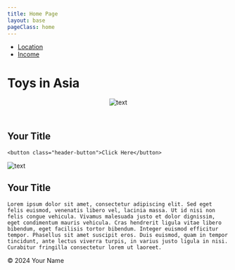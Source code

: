 ```yaml
---
title: Home Page
layout: base
pageClass: home
---
```


<div class="navbar">
<ul>
        <li><a href="#">Location</a></li>
        <li><a href="#">Income</a></li>
</ul>
</div>


<h1>Toys in Asia</h1>

<header>
    <img src="/media/familyphoto.jpg" alt=" text " class="card-image">
</header>

<h2> Your Title </h2>

    <button class="header-button">Click Here</button>

<div class="homepageimageandtext">
<img src="/media/home.jpg" alt=" text " class="card-image">

<h2> Your Title </h2>


    Lorem ipsum dolor sit amet, consectetur adipiscing elit. Sed eget felis euismod, venenatis libero vel, lacinia massa. Ut id nisi non felis congue vehicula. Vivamus malesuada justo et dolor dignissim, eget condimentum mauris vehicula. Cras hendrerit ligula vitae libero bibendum, eget facilisis tortor bibendum. Integer euismod efficitur tempor. Phasellus sit amet suscipit eros. Duis euismod, quam in tempor tincidunt, ante lectus viverra turpis, in varius justo ligula in nisi. Curabitur fringilla consectetur lorem ut laoreet.
</div>

<footer>
    <p>&copy; 2024 Your Name</p>
</footer>


